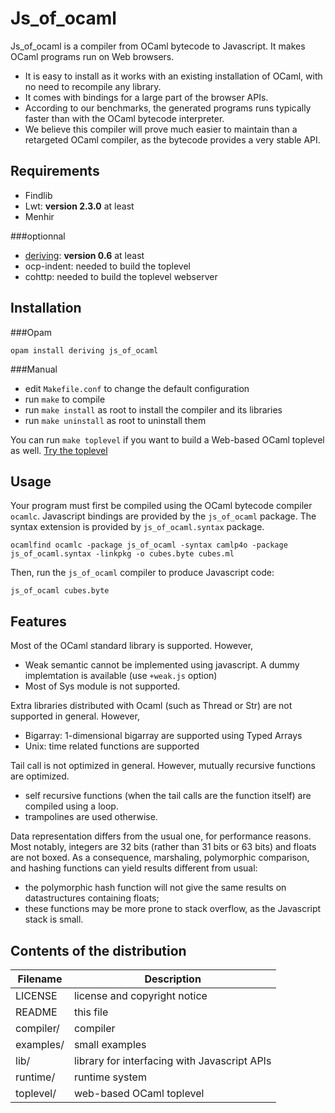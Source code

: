 # Js_of_ocaml

Js_of_ocaml is a compiler from OCaml bytecode to Javascript. It makes OCaml programs run on Web browsers.

  * It is easy to install as it works with an existing installation of OCaml,
with no need to recompile any library.
  * It comes with bindings for a large part of the browser APIs.
  * According to our benchmarks, the generated programs runs typically faster than with the OCaml bytecode
interpreter.
  * We believe this compiler will prove much easier to maintain than a retargeted OCaml compiler,
as the bytecode provides a very stable API.

## Requirements

  * Findlib
  * Lwt: **version 2.3.0** at least
  * Menhir

###optionnal
  * [deriving](https://github.com/ocsigen/deriving): **version 0.6** at least
  * ocp-indent: needed to build the toplevel
  * cohttp: needed to build the toplevel webserver

## Installation

###Opam
```
opam install deriving js_of_ocaml
```

###Manual
  * edit `Makefile.conf` to change the default configuration
  * run `make` to compile
  * run `make install` as root to install the compiler
    and its libraries
  * run `make uninstall` as root to uninstall them

You can run `make toplevel` if you want to build a Web-based OCaml
toplevel as well. [Try the toplevel](http://ocsigen.github.io/js_of_ocaml/)

## Usage

Your program must first be compiled using the OCaml bytecode compiler
`ocamlc`.  Javascript bindings are provided by the `js_of_ocaml` package.
The syntax extension is provided by `js_of_ocaml.syntax` package.

```
ocamlfind ocamlc -package js_of_ocaml -syntax camlp4o -package js_of_ocaml.syntax -linkpkg -o cubes.byte cubes.ml
```

Then, run the `js_of_ocaml` compiler to produce Javascript code:

```
js_of_ocaml cubes.byte
```

## Features

Most of the OCaml standard library is supported. However,
  * Weak semantic cannot be implemented using javascript.
    A dummy implemtation is available (use `+weak.js` option)
  * Most of Sys module is not supported.

Extra libraries distributed with Ocaml (such as Thread or Str) are not
supported in general. However,
  * Bigarray: 1-dimensional bigarray are supported using Typed Arrays
  * Unix: time related functions are supported

Tail call is not optimized in general. However, mutually recursive
functions are optimized.
  * self recursive functions (when the tail calls are the function itself) are
    compiled using a loop.
  * trampolines are used otherwise.

Data representation differs from the usual one, for performance
reasons.  Most notably, integers are 32 bits (rather than 31 bits or
63 bits) and floats are not boxed.  As a consequence, marshaling,
polymorphic comparison, and hashing functions can yield results
different from usual:
  * the polymorphic hash function will not give the same results on
    datastructures containing floats;
  * these functions may be more prone to stack overflow, as the
    Javascript stack is small.

## Contents of the distribution
| Filename  | Description                                  |
|-----------|----------------------------------------------|
| LICENSE   | license and copyright notice                 |
| README    | this file                                    |
| compiler/ | compiler                                     |
| examples/ | small examples                               |
| lib/      | library for interfacing with Javascript APIs |
| runtime/  | runtime system                               |
| toplevel/ | web-based OCaml toplevel                     |
